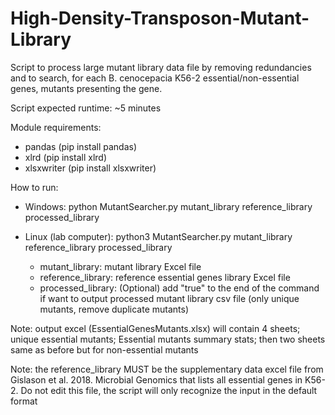 # High-Density-Transposon-Mutant-Library

Script to process large mutant library data file by removing redundancies and to search, for each B. cenocepacia K56-2 essential/non-essential genes, mutants presenting the gene. 

Script expected runtime: ~5 minutes

Module requirements:
- pandas (pip install pandas)
- xlrd (pip install xlrd)
- xlsxwriter (pip install xlsxwriter)

How to run:
- Windows: python MutantSearcher.py mutant_library reference_library processed_library
- Linux (lab computer): python3 MutantSearcher.py mutant_library reference_library processed_library

  - mutant_library: mutant library Excel file
  - reference_library: reference essential genes library Excel file
  - processed_library: (Optional) add "true" to the end of the command if want to output processed mutant library csv file (only unique mutants, remove duplicate mutants)

Note: output excel (EssentialGenesMutants.xlsx) will contain 4 sheets; unique essential mutants; Essential mutants summary stats; then two sheets same as before but for non-essential mutants

Note: the reference_library MUST be the supplementary data excel file from Gislason et al. 2018. Microbial 
Genomics that lists all essential genes in K56-2. Do not edit this file, the script will only recognize the input in the default format
